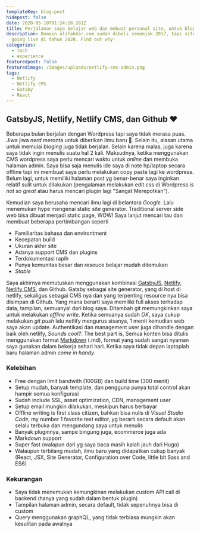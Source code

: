 ```yaml
---
templateKey: blog-post
hidepost: false
date: 2020-05-10T01:24:28.281Z
title: Perjalanan saya belajar web dan mebuat personal site, untuk blog dan portfolio (Part-3)
description: Domain alifakbar.com sudah dibeli semenjak 2017, tapi site ini baru
  going live di tahun 2020. Find out why!
categories:
  - tech
  - experience
featuredpost: false
featuredimage: /images/uploads/netlify-cms-admin.png
tags:
  - Netlify
  - Netlify CMS
  - Gatsby
  - React
---
```


## GatsbyJS, Netlify, Netlify CMS, dan Github ❤️

Beberapa bulan berjalan dengan Wordpress tapi saya tidak merasa puas. Jiwa jiwa _nerd_ meronta untuk diberikan ilmu baru 🤣. Selain itu, alasan utama untuk memulai _bloging_ juga tidak berjalan. Selain karena malas, juga karena saya tidak ingin menulis suatu hal 2 kali. Maksudnya, ketika menggunakan CMS wordpress saya perlu mencari waktu untuk _online_ dan membuka halaman admin. Saya bisa saja menulis ide saya di note hp/laptop secara offline tapi ini membuat saya perlu melakukan copy paste lagi ke wordpress. Belum lagi, untuk memiliki halaman post yg benar-benar saya inginkan relatif sulit untuk dilakukan (pengalaman melakukan edit css di Wordpress _is not so great_ atau harus mencari plugin lagi "Sangat Merepotkan").

Kemudian saya berusaha mencari ilmu lagi di belantara _Google_. Lalu menemukan hype mengenai static site generator. Traditional server side web bisa dibuat menjadi static page, WOW! Saya lanjut mencari tau dan membuat beberapa pertimbangan seperti

- Familiaritas bahasa dan environtment
- Kecepatan build
- Ukuran akhir site
- Adanya support CMS dan plugins
- Terdokumentasi rapih
- Punya komunitas besar dan resouce belajar mudah ditemukan
- _Stable_

Saya akhirnya memutuskan menggunakan kombinasi [GatsbyJS](https://www.gatsbyjs.org/), [Netlify](https://netlify.com/), [Netlify CMS](https://www.netlifycms.org/), dan Github. Gatsby sebagai site generator, yang di host di netlify, sekaligus sebagai CMS nya dan yang terpenting resource nya bisa disimpan di Github. Yang mana berarti saya memiliki full akses terhadap data, tampilan, semuanya! dari blog saya. Ditambah git memungkinkan saya untuk melakukan _offline write_. Ketika semuanya sudah _OK_, saya cukup melakukan _git push_ lalu netlify mengurus sisanya, 1 menit kemudian web saya akan update. Authentikasi dan management user juga dihandle dengan baik oleh netlify, _Sounds cool?_. The best part is, Semua konten bisa ditulis menggunakan format [Markdown](https://github.com/adam-p/markdown-here/wiki/Markdown-Cheatsheet) (.md), format yang sudah sangat nyaman saya gunakan dalam bekerja sehari hari. Ketika saya tidak depan laptoplah baru halaman admin _come in handy_.

### Kelebihan

- Free dengan limit bandwith (100GB) dan build time (300 menit)
- Setup mudah, banyak template, dan pengguna punya total control akan hampir semua konfigurasi
- Sudah include SSL, asset optimization, CDN, management user
- Setup email mungkin dilakukan, meskipun harus berbayar
- Offline writing is first class citizen, bahkan bisa nulis di _Visual Studio Code_, my number 1 favorite text editor, yg berarti secara default akan selalu terbuka dan mengundang saya untuk menulis
- Banyak pluginnya, sampe bingung juga, ecommerce juga ada
- Markdown support
- Super fast (walapun dari yg saya baca masih kalah jauh dari Hugo)
- Walaupun terbilang mudah, ilmu baru yang didapatkan cukup banyak (React, JSX, Site Generator, Configuration over Code, little bit Sass and ES6)

### Kekurangan

- Saya tidak menemukan kemungkinan melakukan custom API call di backend (hanya yang sudah dalam bentuk plugin)
- Tampilan halaman admin, secara default, tidak sepenuhnya bisa di custom
- Query menggunakan graphQL, yang tidak terbiasa mungkin akan kesulitan pada awalnya
